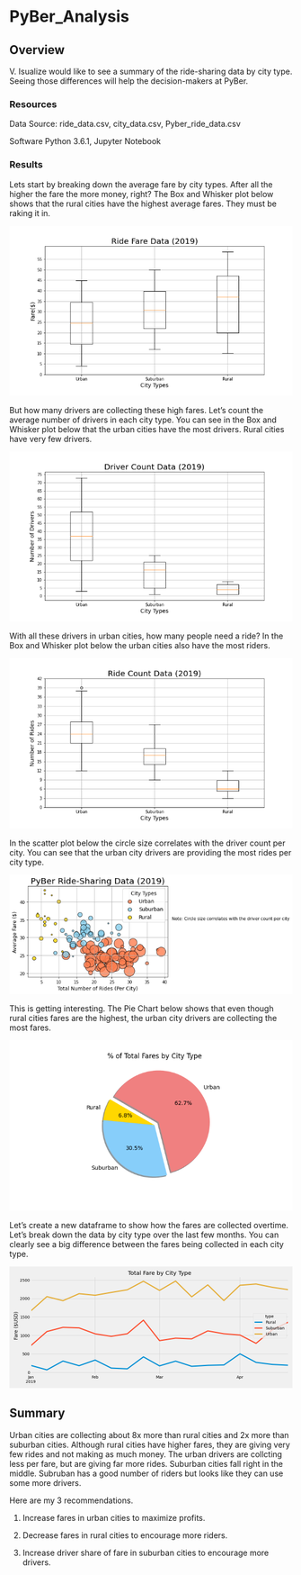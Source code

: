 # PyBer_Analysis

## Overview
V. Isualize would like to see a summary of the ride-sharing data by city type.  Seeing those differences will help the decision-makers at PyBer.

### Resources
Data Source: ride_data.csv, city_data.csv, Pyber_ride_data.csv

Software Python 3.6.1, Jupyter Notebook

### Results
Lets start by breaking down the average fare by city types.  After all the higher the fare the more money, right?  The Box and Whisker plot below shows that the rural cities have the highest average fares.  They must be raking it in.

![Box and Wisker](https://github.com/joeapodaca/PyBer_Analysis/blob/main/analysis/Fig3.png)

But how many drivers are collecting these high fares. Let’s count the average number of drivers in each city type. You can see in the Box and Whisker plot below that the urban cities have the most drivers.  Rural cities have very few drivers.

![Box and Wisker](https://github.com/joeapodaca/PyBer_Analysis/blob/main/analysis/Fig4.png)

With all these drivers in urban cities, how many people need a ride?  In the Box and Whisker plot below the urban cities also have the most riders.

![Box and Wisker](https://github.com/joeapodaca/PyBer_Analysis/blob/main/analysis/Fig2.png)

In the scatter plot below the circle size correlates with the driver count per city.  You can see that the urban city drivers are providing the most rides per city type.

![Scatter Plot](https://github.com/joeapodaca/PyBer_Analysis/blob/main/analysis/fig1.png)


This is getting interesting. The Pie Chart below shows that even though rural cities fares are the highest, the urban city drivers are collecting the most fares.

![Pie Chart](https://github.com/joeapodaca/PyBer_Analysis/blob/main/analysis/Fig5.png)

Let’s create a new dataframe to show how the fares are collected overtime.  Let’s break down the data by city type over the last few months.  You can clearly see a big difference between the fares being collected in each city type.

![Line Chart](https://github.com/joeapodaca/PyBer_Analysis/blob/main/analysis/Total_Fares_by_City_Type.png)


## Summary
Urban cities are collecting about 8x more than rural cities and 2x more than suburban cities.  Although rural cities have higher fares, they are giving very few rides and not making as much money.  The urban drivers are collcting less per fare, but are giving far more rides.  Suburban cities fall right in the middle.  Subruban has a good number of riders but looks like they can use some more drivers.

Here are my 3 recommendations.

  1) Increase fares in urban cities to maximize profits.
  
  2) Decrease fares in rural cities to encourage more riders.
  
  3) Increase driver share of fare in suburban cities to encourage more drivers.

